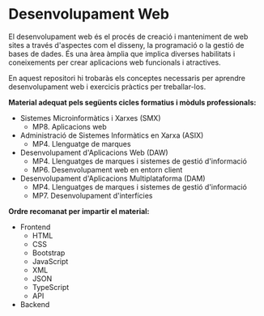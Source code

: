 # Desenvolupament Web

El desenvolupament web és el procés de creació i manteniment de web sites a través d'aspectes com el disseny, la programació o la gestió de bases de dades. És una àrea àmplia que implica diverses habilitats i coneixements per crear aplicacions web funcionals i atractives.

En aquest repositori hi trobaràs els conceptes necessaris per aprendre desenvolupament web i exercicis pràctics per treballar-los.

**Material adequat pels següents cicles formatius i mòduls professionals:**

  - Sistemes Microinformàtics i Xarxes (SMX)  
     - MP8. Aplicacions web  
  - Administració de Sistemes Informàtics en Xarxa (ASIX)  
     - MP4. Llenguatge de marques  
  - Desenvolupament d'Aplicacions Web (DAW)  
     - MP4. Llenguatges de marques i sistemes de gestió d'informació  
     - MP6. Desenvolupament web en entorn client  
  - Desenvolupament d'Aplicacions Multiplataforma (DAM)  
     - MP4. Llenguatges de marques i sistemes de gestió d'informació  
     - MP7. Desenvolupament d'interfícies  

**Ordre recomanat per impartir el material:**

  - Frontend
    - HTML <br>
    - CSS <br>
    - Bootstrap <br>
    - JavaScript <br>
    - XML <br>
    - JSON <br>
    - TypeScript <br>
    - API <br>
  - Backend <br>
